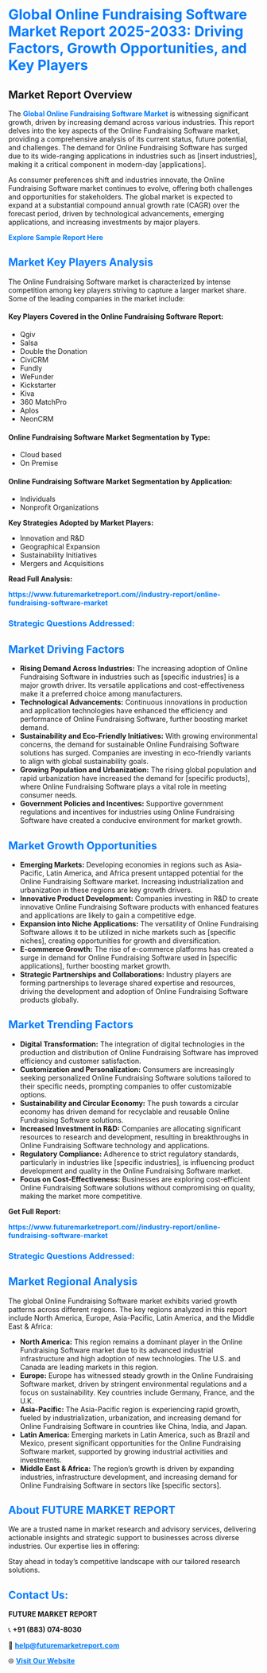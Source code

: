 <h1 style="color: #007BFF;">Global Online Fundraising Software Market Report 2025-2033: Driving Factors, Growth Opportunities, and Key Players</h1>

<section id="overview">
<h2>Market Report Overview</h2>
<p>The <a href="https://www.futuremarketreport.com//industry-report/online-fundraising-software-market" style="color: #007BFF; text-decoration: none;"><strong>Global Online Fundraising Software Market</strong></a> is witnessing significant growth, driven by increasing demand across various industries. This report delves into the key aspects of the Online Fundraising Software market, providing a comprehensive analysis of its current status, future potential, and challenges. The demand for Online Fundraising Software has surged due to its wide-ranging applications in industries such as [insert industries], making it a critical component in modern-day [applications].</p>
<p>As consumer preferences shift and industries innovate, the Online Fundraising Software market continues to evolve, offering both challenges and opportunities for stakeholders. The global market is expected to expand at a substantial compound annual growth rate (CAGR) over the forecast period, driven by technological advancements, emerging applications, and increasing investments by major players.</p>
</section>

<section id="overview">
<p><a href="https://www.futuremarketreport.com//request-sample/reportId=47952" style="color: #007BFF; text-decoration: none;"><strong>Explore Sample Report Here</strong></a></p>
</section>

<section id="key-players">
<h2 style="color: #007BFF;">Market Key Players Analysis</h2>
<p>The Online Fundraising Software market is characterized by intense competition among key players striving to capture a larger market share. Some of the leading companies in the market include:</p>
<h4>Key Players Covered in the Online Fundraising Software Report:</h4>
<ul><li>Qgiv</li><li>Salsa</li><li>Double the Donation</li><li>CiviCRM</li><li>Fundly</li><li>WeFunder</li><li>Kickstarter</li><li>Kiva</li><li>360 MatchPro</li><li>Aplos</li><li>NeonCRM</li></ul>
<h4>Online Fundraising Software Market Segmentation by Type:</h4>
<ul><li>Cloud based</li><li>On Premise</li></ul>

<h4>Online Fundraising Software Market Segmentation by Application:</h4>
<ul><li>Individuals</li><li>Nonprofit Organizations</li></ul>
<p><strong>Key Strategies Adopted by Market Players:</strong></p>
<ul>
<li>Innovation and R&D</li>
<li>Geographical Expansion</li>
<li>Sustainability Initiatives</li>
<li>Mergers and Acquisitions</li>
</ul>
</section>

<section>
<p><strong>Read Full Analysis: </strong></p><a href="https://www.futuremarketreport.com//industry-report/online-fundraising-software-market" style="color: #007BFF; text-decoration: none;"><strong>https://www.futuremarketreport.com//industry-report/online-fundraising-software-market</strong></a>
<h3 style="color: #007BFF;">Strategic Questions Addressed:</h3>
</section>

<section id="driving-factors">
<h2 style="color: #007BFF;">Market Driving Factors</h2>
<ul>
<li><strong>Rising Demand Across Industries:</strong> The increasing adoption of Online Fundraising Software in industries such as [specific industries] is a major growth driver. Its versatile applications and cost-effectiveness make it a preferred choice among manufacturers.</li>
<li><strong>Technological Advancements:</strong> Continuous innovations in production and application technologies have enhanced the efficiency and performance of Online Fundraising Software, further boosting market demand.</li>
<li><strong>Sustainability and Eco-Friendly Initiatives:</strong> With growing environmental concerns, the demand for sustainable Online Fundraising Software solutions has surged. Companies are investing in eco-friendly variants to align with global sustainability goals.</li>
<li><strong>Growing Population and Urbanization:</strong> The rising global population and rapid urbanization have increased the demand for [specific products], where Online Fundraising Software plays a vital role in meeting consumer needs.</li>
<li><strong>Government Policies and Incentives:</strong> Supportive government regulations and incentives for industries using Online Fundraising Software have created a conducive environment for market growth.</li>
</ul>
</section>

<section id="growth-opportunities">
<h2 style="color: #007BFF;">Market Growth Opportunities</h2>
<ul>
<li><strong>Emerging Markets:</strong> Developing economies in regions such as Asia-Pacific, Latin America, and Africa present untapped potential for the Online Fundraising Software market. Increasing industrialization and urbanization in these regions are key growth drivers.</li>
<li><strong>Innovative Product Development:</strong> Companies investing in R&D to create innovative Online Fundraising Software products with enhanced features and applications are likely to gain a competitive edge.</li>
<li><strong>Expansion into Niche Applications:</strong> The versatility of Online Fundraising Software allows it to be utilized in niche markets such as [specific niches], creating opportunities for growth and diversification.</li>
<li><strong>E-commerce Growth:</strong> The rise of e-commerce platforms has created a surge in demand for Online Fundraising Software used in [specific applications], further boosting market growth.</li>
<li><strong>Strategic Partnerships and Collaborations:</strong> Industry players are forming partnerships to leverage shared expertise and resources, driving the development and adoption of Online Fundraising Software products globally.</li>
</ul>
</section>

<section id="trending-factors">
<h2 style="color: #007BFF;">Market Trending Factors</h2>
<ul>
<li><strong>Digital Transformation:</strong> The integration of digital technologies in the production and distribution of Online Fundraising Software has improved efficiency and customer satisfaction.</li>
<li><strong>Customization and Personalization:</strong> Consumers are increasingly seeking personalized Online Fundraising Software solutions tailored to their specific needs, prompting companies to offer customizable options.</li>
<li><strong>Sustainability and Circular Economy:</strong> The push towards a circular economy has driven demand for recyclable and reusable Online Fundraising Software solutions.</li>
<li><strong>Increased Investment in R&D:</strong> Companies are allocating significant resources to research and development, resulting in breakthroughs in Online Fundraising Software technology and applications.</li>
<li><strong>Regulatory Compliance:</strong> Adherence to strict regulatory standards, particularly in industries like [specific industries], is influencing product development and quality in the Online Fundraising Software market.</li>
<li><strong>Focus on Cost-Effectiveness:</strong> Businesses are exploring cost-efficient Online Fundraising Software solutions without compromising on quality, making the market more competitive.</li>
</ul>
</section>

<section>
<p><strong>Get Full Report: </strong></p><a href="https://www.futuremarketreport.com//industry-report/online-fundraising-software-market" style="color: #007BFF; text-decoration: none;"><strong>https://www.futuremarketreport.com//industry-report/online-fundraising-software-market</strong></a>
<h3 style="color: #007BFF;">Strategic Questions Addressed:</h3>
</section>


<section id="regional-analysis">
<h2 style="color: #007BFF;">Market Regional Analysis</h2>
<p>The global Online Fundraising Software market exhibits varied growth patterns across different regions. The key regions analyzed in this report include North America, Europe, Asia-Pacific, Latin America, and the Middle East & Africa:</p>
<ul>
<li><strong>North America:</strong> This region remains a dominant player in the Online Fundraising Software market due to its advanced industrial infrastructure and high adoption of new technologies. The U.S. and Canada are leading markets in this region.</li>
<li><strong>Europe:</strong> Europe has witnessed steady growth in the Online Fundraising Software market, driven by stringent environmental regulations and a focus on sustainability. Key countries include Germany, France, and the U.K.</li>
<li><strong>Asia-Pacific:</strong> The Asia-Pacific region is experiencing rapid growth, fueled by industrialization, urbanization, and increasing demand for Online Fundraising Software in countries like China, India, and Japan.</li>
<li><strong>Latin America:</strong> Emerging markets in Latin America, such as Brazil and Mexico, present significant opportunities for the Online Fundraising Software market, supported by growing industrial activities and investments.</li>
<li><strong>Middle East & Africa:</strong> The region’s growth is driven by expanding industries, infrastructure development, and increasing demand for Online Fundraising Software in sectors like [specific sectors].</li>
</ul>
</section>

<footer>
<h2 style="color: #007BFF;">About FUTURE MARKET REPORT</h2>
<p>We are a trusted name in market research and advisory services, delivering actionable insights and strategic support to businesses across diverse industries. Our expertise lies in offering:</p>

<p>Stay ahead in today’s competitive landscape with our tailored research solutions.</p>

<h2 style="color: #007BFF;">Contact Us:</h2>
<p><strong>FUTURE MARKET REPORT</strong></p>
<p>📞 <strong>+91 (883) 074-8030</strong></p>
<p>📧 <strong><a href="mailto:help@futuremarketreport.com" style="color: #007BFF;">help@futuremarketreport.com</a></strong></p>
<p>🌐 <strong><a href="https://www.futuremarketreport.com/" style="color: #007BFF;">Visit Our Website</a></strong></p>
</footer>
